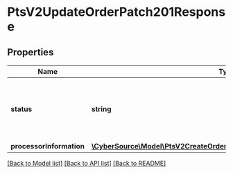 # PtsV2UpdateOrderPatch201Response

## Properties
Name | Type | Description | Notes
------------ | ------------- | ------------- | -------------
**status** | **string** | The status of the submitted transaction. Possible values:   - CREATED   - SAVED   - APPROVED   - VOIDED   - COMPLETED   - PAYER_ACTION_REQUIRED | [optional] 
**processorInformation** | [**\CyberSource\Model\PtsV2CreateOrderPost201ResponseProcessorInformation**](PtsV2CreateOrderPost201ResponseProcessorInformation.md) |  | [optional] 

[[Back to Model list]](../README.md#documentation-for-models) [[Back to API list]](../README.md#documentation-for-api-endpoints) [[Back to README]](../README.md)


